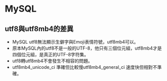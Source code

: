 # MySQL

## utf8與utf8mb4的差異
- MySQL utf8無法顯示生僻字與Emoji表情符號，utf8mb4可以。
- 原本MySQL內的utf8不是一般的UTF-8，他只有三個位元組，utf8mb4才是四個位元組，是真正的UTF-8字符集。
- utf8轉utf8mb4不會發生不相容的問題。
- utf8mb4_unicode_ci 準確但比較慢utf8mb4_general_ci 速度快但相對不準確。